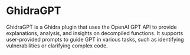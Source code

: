 # GhidraGPT
GhidraGPT is a Ghidra plugin that uses the OpenAI GPT API to provide explanations, analysis, and insights on decompiled functions. It supports user-provided prompts to guide GPT in various tasks, such as identifying vulnerabilities or clarifying complex code.
